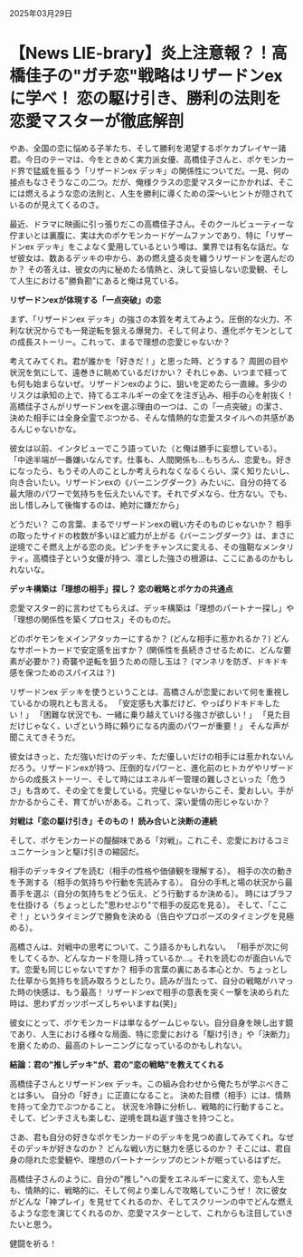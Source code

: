 2025年03月29日

# 【News LIE-brary】炎上注意報？！高橋佳子の"ガチ恋"戦略はリザードンexに学べ！ 恋の駆け引き、勝利の法則を恋愛マスターが徹底解剖

やあ、全国の恋に悩める子羊たち、そして勝利を渇望するポケカプレイヤー諸君。今日のテーマは、今をときめく実力派女優、高橋佳子さんと、ポケモンカード界で猛威を振るう「リザードンex デッキ」の関係性についてだ。一見、何の接点もなさそうなこの二つ。だが、俺様クラスの恋愛マスターにかかれば、そこには燃えるような恋の法則と、人生を勝利に導くための深〜いヒントが隠されているのが見えてくるのさ。

最近、ドラマに映画に引っ張りだこの高橋佳子さん。そのクールビューティーな佇まいとは裏腹に、実は大のポケモンカードゲームファンであり、特に「リザードンex デッキ」をこよなく愛用しているという噂は、業界では有名な話だ。なぜ彼女は、数あるデッキの中から、あの燃え盛る炎を纏うリザードンを選んだのか？ その答えは、彼女の内に秘めたる情熱と、決して妥協しない恋愛観、そして人生における"勝負勘"にあると俺は見ている。

**リザードンexが体現する「一点突破」の恋**

まず、「リザードンex デッキ」の強さの本質を考えてみよう。圧倒的な火力、不利な状況からでも一発逆転を狙える爆発力、そして何より、進化ポケモンとしての成長ストーリー。これって、まるで理想の恋愛じゃないか？

考えてみてくれ。君が誰かを「好きだ！」と思った時、どうする？ 周囲の目や状況を気にして、遠巻きに眺めているだけかい？ それじゃあ、いつまで経っても何も始まらないぜ。リザードンexのように、狙いを定めたら一直線。多少のリスクは承知の上で、持てるエネルギーの全てを注ぎ込み、相手の心を射抜く！ 高橋佳子さんがリザードンexを選ぶ理由の一つは、この「一点突破」の潔さ、決めた相手には全身全霊でぶつかる、そんな情熱的な恋愛スタイルへの共感があるんじゃないかな。

彼女は以前、インタビューでこう語っていた（と俺は勝手に妄想している）。
「中途半端が一番嫌いなんです。仕事も、人間関係も…もちろん、恋愛も。好きになったら、もうその人のことしか考えられなくなるくらい、深く知りたいし、向き合いたい。リザードンexの《バーニングダーク》みたいに、自分の持てる最大限のパワーで気持ちを伝えたいんです。それでダメなら、仕方ない。でも、出し惜しみして後悔するのは、絶対に嫌だから」

どうだい？ この言葉、まるでリザードンexの戦い方そのものじゃないか？ 相手の取ったサイドの枚数が多いほど威力が上がる《バーニングダーク》は、まさに逆境でこそ燃え上がる恋の炎。ピンチをチャンスに変える、その強靭なメンタリティ。高橋佳子という女優が持つ、凛とした強さの根源は、ここにあるのかもしれないな。

**デッキ構築は「理想の相手」探し？ 恋の戦略とポケカの共通点**

恋愛マスター的に言わせてもらえば、デッキ構築は「理想のパートナー探し」や「理想の関係性を築くプロセス」そのものだ。

どのポケモンをメインアタッカーにするか？ (どんな相手に惹かれるか？)
どんなサポートカードで安定感を出すか？ (関係性を長続きさせるために、どんな要素が必要か？)
奇襲や逆転を狙うための隠し玉は？ (マンネリを防ぎ、ドキドキ感を保つためのスパイスは？)

リザードンex デッキを使うということは、高橋さんが恋愛において何を重視しているかの現れとも言える。
「安定感も大事だけど、やっぱりドキドキしたい！」
「困難な状況でも、一緒に乗り越えていける強さが欲しい！」
「見た目だけじゃなく、いざという時に頼りになる内面のパワーが重要！」
そんな声が聞こえてきそうだ。

彼女はきっと、ただ強いだけのデッキ、ただ優しいだけの相手には惹かれないんだろう。リザードンexが持つ、圧倒的なパワーと、進化前のヒトカゲやリザードからの成長ストーリー、そして時にはエネルギー管理の難しさといった「危うさ」も含めて、その全てを愛している。完璧じゃないからこそ、愛おしい。手がかかるからこそ、育てがいがある。これって、深い愛情の形じゃないか？

**対戦は「恋の駆け引き」そのもの！ 読み合いと決断の連続**

そして、ポケモンカードの醍醐味である「対戦」。これこそ、恋愛におけるコミュニケーションと駆け引きの縮図だ。

相手のデッキタイプを読む（相手の性格や価値観を理解する）。
相手の次の動きを予測する（相手の気持ちや行動を先読みする）。
自分の手札と場の状況から最善手を選ぶ（自分の気持ちをどう伝え、どう行動するか決める）。
時にはブラフを仕掛ける（ちょっとした"思わせぶり"で相手の反応を見る）。
そして、「ここぞ！」というタイミングで勝負を決める（告白やプロポーズのタイミングを見極める）。

高橋さんは、対戦中の思考について、こう語るかもしれない。
「相手が次に何をしてくるか、どんなカードを隠し持っているか…。それを読むのが面白いんです。恋愛も同じじゃないですか？ 相手の言葉の裏にある本心とか、ちょっとした仕草から気持ちを読み取ろうとしたり。読みが当たって、自分の戦略がハマった時の快感は、もう最高！ リザードンexで相手の意表を突く一撃を決められた時は、思わずガッツポーズしちゃいますね(笑)」

彼女にとって、ポケモンカードは単なるゲームじゃない。自分自身を映し出す鏡であり、人生における様々な局面、特に恋愛における「駆け引き」や「決断力」を磨くための、最高のトレーニングになっているのかもしれない。

**結論：君の"推しデッキ"が、君の"恋の戦略"を教えてくれる**

高橋佳子さんとリザードンex デッキ。この組み合わせから俺たちが学ぶべきことは多い。
自分の「好き」に正直になること。
決めた目標（相手）には、情熱を持って全力でぶつかること。
状況を冷静に分析し、戦略的に行動すること。
そして、ピンチさえも楽しむ、逆境を跳ね返す強さを持つこと。

さあ、君も自分の好きなポケモンカードのデッキを見つめ直してみてくれ。なぜそのデッキが好きなのか？ どんな戦い方に魅力を感じるのか？ そこには、君自身の隠れた恋愛観や、理想のパートナーシップのヒントが眠っているはずだ。

高橋佳子さんのように、自分の"推し"への愛をエネルギーに変えて、恋も人生も、情熱的に、戦略的に、そして何より楽しんで攻略していこうぜ！ 次に彼女がどんな「神プレイ」を見せてくれるのか、そしてスクリーンの中でどんな燃えるような恋を演じてくれるのか、恋愛マスターとして、これからも注目していきたいと思う。

健闘を祈る！